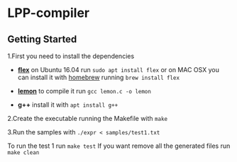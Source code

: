 # LPP-compiler
## Getting Started

1.First you need to install the dependencies
* [**flex**](https://www.gnu.org/software/flex/) on Ubuntu 16.04 run `sudo apt install flex` or on MAC OSX you can install it with [homebrew](https://brew.sh/) running `brew install flex`

* [**lemon**](http://www.hwaci.com/sw/lemon/) to compile it run `gcc lemon.c -o lemon`

* **g++** install it with `apt install g++`

2.Create the executable running the Makefile with `make`

3.Run the samples with `./expr < samples/test1.txt`

To run the test 1 run `make test`
If you want remove all the generated files run `make clean`

